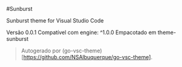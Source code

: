 #Sunburst

Sunburst theme for Visual Studio Code

Versão 0.0.1
Compatível com engine: ^1.0.0
Empacotado em theme-sunburst

> Autogerado por (go-vsc-theme)[https://github.com/NSAlbuquerque/go-vsc-theme].